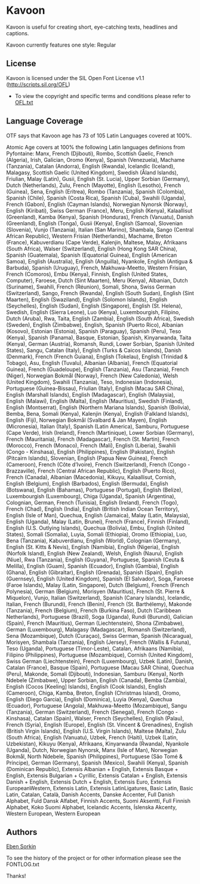 Kavoon
======================

Kavoon is useful for creating short, eye-catching texts, headlines and captions.

Kavoon currently features one style: Regular

## License

Kavoon is licensed under the SIL Open Font License v1.1 (<http://scripts.sil.org/OFL>)
- To view the copyright and specific terms and conditions please refer to [OFL.txt](https://github.com/EbenSorkin/Kavoon/blob/master/OFL.txt)

## Language Coverage

OTF says that Kavoon age has 73 of 105 Latin Languages covered at 100%.

Atomic Age covers at 100% the following Latin languages definions from Pyfontaine: Manx, French (Djibouti), Rombo, Scottish Gaelic, French (Algeria), Irish, Galician, Oromo (Kenya), Spanish (Venezuela), Machame (Tanzania), Catalan (Andorra), English (Rwanda), Icelandic (Iceland), Malagasy, Scottish Gaelic (United Kingdom), Swedish (Åland Islands), Friulian, Malay (Latin), Gusii, English (St. Lucia), Upper Sorbian (Germany), Dutch (Netherlands), Zulu, French (Mayotte), English (Lesotho), French (Guinea), Sena, English (Eritrea), Rombo (Tanzania), Spanish (Colombia), Spanish (Chile), Spanish (Costa Rica), Spanish (Cuba), Swahili (Uganda), French (Gabon), English (Cayman Islands), Norwegian Nynorsk (Norway), English (Kiribati), Swiss German (France), Meru, English (Kenya), Kalaallisut (Greenland), Kamba (Kenya), Spanish (Honduras), French (Vanuatu), Danish (Greenland), English (Tonga), Gusii (Kenya), English (Samoa), Slovenian (Slovenia), Vunjo (Tanzania), Italian (San Marino), Shambala, Sango (Central African Republic), Western Frisian (Netherlands), Machame, Breton (France), Kabuverdianu (Cape Verde), Kalenjin, Maltese, Malay, Afrikaans (South Africa), Walser (Switzerland), English (Hong Kong SAR China), Spanish (Guatemala), Spanish (Equatorial Guinea), English (American Samoa), English (Australia), English (Anguilla), Nyankole, English (Antigua & Barbuda), Spanish (Uruguay), French, Makhuwa-Meetto, Western Frisian, French (Comoros), Embu (Kenya), Finnish, English (United States, Computer), Faroese, Dutch (Sint Maarten), Meru (Kenya), Albanian, Dutch (Suriname), Swahili, French (Réunion), Somali, Shona, Swiss German (Switzerland), Sango, French (Rwanda), English (South Sudan), English (Sint Maarten), English (Swaziland), English (Solomon Islands), English (Seychelles), English (Sudan), English (Singapore), English (St. Helena), Swedish, English (Sierra Leone), Luo (Kenya), Luxembourgish, Filipino, Dutch (Aruba), Rwa, Taita, English (Zambia), English (South Africa), Swedish (Sweden), English (Zimbabwe), English, Spanish (Puerto Rico), Albanian (Kosovo), Estonian (Estonia), Spanish (Paraguay), Spanish (Peru), Teso (Kenya), Spanish (Panama), Basque, Estonian, Spanish, Kinyarwanda, Taita (Kenya), German (Austria), Romansh, Rundi, Lower Sorbian, Spanish (United States), Sangu, Catalan (Italy), English (Turks & Caicos Islands), Danish (Denmark), French (French Guiana), English (Tokelau), English (Trinidad & Tobago), Asu, English (Tuvalu), Albanian (Albania), French (Equatorial Guinea), French (Guadeloupe), English (Tanzania), Asu (Tanzania), French (Niger), Norwegian Bokmål (Norway), French (New Caledonia), Welsh (United Kingdom), Swahili (Tanzania), Teso, Indonesian (Indonesia), Portuguese (Guinea-Bissau), Friulian (Italy), English (Macau SAR China), English (Marshall Islands), English (Madagascar), English (Malaysia), English (Malawi), English (Malta), English (Mauritius), Swedish (Finland), English (Montserrat), English (Northern Mariana Islands), Spanish (Bolivia), Bemba, Bena, Somali (Kenya), Kalenjin (Kenya), English (Falkland Islands), English (Fiji), Norwegian Bokmål (Svalbard & Jan Mayen), English (Micronesia), Italian (Italy), Spanish (Latin America), Samburu, Portuguese (Cape Verde), Irish (Ireland), French (Martinique), Lower Sorbian (Germany), French (Mauritania), French (Madagascar), French (St. Martin), French (Morocco), French (Monaco), French (Mali), English (Liberia), Swahili (Congo - Kinshasa), English (Philippines), English (Pakistan), English (Pitcairn Islands), Slovenian, English (Papua New Guinea), French (Cameroon), French (Côte d’Ivoire), French (Switzerland), French (Congo - Brazzaville), French (Central African Republic), English (Puerto Rico), French (Canada), Albanian (Macedonia), Kikuyu, Kalaallisut, Cornish, English (Belgium), English (Barbados), English (Bermuda), English (Botswana), English (Bahamas), Portuguese (Portugal), English (Belize), Luxembourgish (Luxembourg), Chiga (Uganda), Spanish (Argentina), Colognian, German, French (Tunisia), English (Ireland), French (Togo), French (Chad), English (India), English (British Indian Ocean Territory), English (Isle of Man), Quechua, English (Jamaica), Malay (Latin, Malaysia), English (Uganda), Malay (Latin, Brunei), French (France), Finnish (Finland), English (U.S. Outlying Islands), Quechua (Bolivia), Embu, English (United States), Somali (Somalia), Luyia, Somali (Ethiopia), Oromo (Ethiopia), Luo, Bena (Tanzania), Kabuverdianu, English (World), Colognian (Germany), English (St. Kitts & Nevis), English (Namibia), English (Nigeria), English (Norfolk Island), English (New Zealand), Welsh, English (Nauru), English (Niue), Rwa (Tanzania), English (Guyana), Portuguese, Spanish (Ceuta & Melilla), English (Guam), Spanish (Ecuador), English (Gambia), English (Ghana), English (Gibraltar), English (Grenada), Spanish (Spain), English (Guernsey), English (United Kingdom), Spanish (El Salvador), Soga, Faroese (Faroe Islands), Malay (Latin, Singapore), Dutch (Belgium), French (French Polynesia), German (Belgium), Morisyen (Mauritius), French (St. Pierre & Miquelon), Vunjo, Italian (Switzerland), Spanish (Canary Islands), Icelandic, Italian, French (Burundi), French (Benin), French (St. Barthélemy), Makonde (Tanzania), French (Belgium), French (Burkina Faso), Dutch (Caribbean Netherlands), Portuguese (Brazil), Soga (Uganda), Rundi (Burundi), Galician (Spain), French (Mauritius), German (Liechtenstein), Shona (Zimbabwe), German (Luxembourg), Malagasy (Madagascar), Romansh (Switzerland), Sena (Mozambique), Dutch (Curaçao), Swiss German, Spanish (Nicaragua), Morisyen, Shambala (Tanzania), English (Jersey), French (Wallis & Futuna), Teso (Uganda), Portuguese (Timor-Leste), Catalan, Afrikaans (Namibia), Filipino (Philippines), Portuguese (Mozambique), Cornish (United Kingdom), Swiss German (Liechtenstein), French (Luxembourg), Uzbek (Latin), Danish, Catalan (France), Basque (Spain), Portuguese (Macau SAR China), Quechua (Peru), Makonde, Somali (Djibouti), Indonesian, Samburu (Kenya), North Ndebele (Zimbabwe), Upper Sorbian, English (Canada), Bemba (Zambia), English (Cocos [Keeling] Islands), English (Cook Islands), English (Cameroon), Chiga, Kamba, Breton, English (Christmas Island), Oromo, English (Diego Garcia), English (Dominica), Luyia (Kenya), Quechua (Ecuador), Portuguese (Angola), Makhuwa-Meetto (Mozambique), Sangu (Tanzania), German (Switzerland), French (Senegal), French (Congo - Kinshasa), Catalan (Spain), Walser, French (Seychelles), English (Palau), French (Syria), English (Europe), English (St. Vincent & Grenadines), English (British Virgin Islands), English (U.S. Virgin Islands), Maltese (Malta), Zulu (South Africa), English (Vanuatu), Uzbek, French (Haiti), Uzbek (Latin, Uzbekistan), Kikuyu (Kenya), Afrikaans, Kinyarwanda (Rwanda), Nyankole (Uganda), Dutch, Norwegian Nynorsk, Manx (Isle of Man), Norwegian Bokmål, North Ndebele, Spanish (Philippines), Portuguese (São Tomé & Príncipe), German (Germany), Spanish (Mexico), Swahili (Kenya), Spanish (Dominican Republic), Extensis Albanian + English, Extensis Basque + English, Extensis Bulgarian + Cyrillic, Extensis Catalan + English, Extensis Danish + English, Extensis Dutch + English, Extensis Euro, Extensis EuropeanWestern, Extensis Latin, Extensis LatinLigatures, Basic Latin, Basic Latin, Catalan, Català, Danish Accents, Danske Accenter, Full Danish Alphabet, Fuld Dansk Alfabet, Finnish Accents, Suomi Aksentti, Full Finnish Alphabet, Koko Suomi Alphabet, Icelandic Accents, Íslenska Akcenty, Western European, Western European

## Authors

[Eben Sorkin](http://www.sorkintype.com)

To see the history of the project or for other information please see the FONTLOG.txt 

Thanks!

